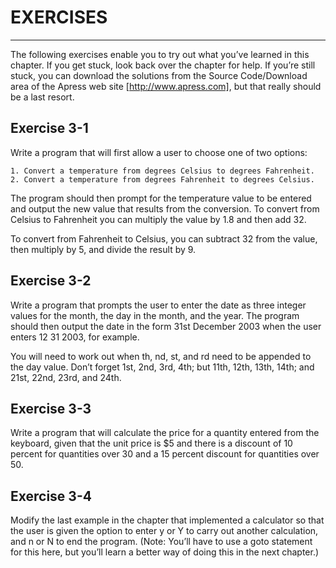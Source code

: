 # EXERCISES

---

The following exercises enable you to try out what you’ve learned in this chapter. If you get stuck, look back
over the chapter for help. If you’re still stuck, you can download the solutions from the Source Code/Download
area of the Apress web site [http://www.apress.com], but that really should be a last resort.

## Exercise 3-1

Write a program that will first allow a user to choose one of two options:

    1. Convert a temperature from degrees Celsius to degrees Fahrenheit.
    2. Convert a temperature from degrees Fahrenheit to degrees Celsius.

The program should then prompt for the temperature value to be entered and output the new value that results
from the conversion. To convert from Celsius to Fahrenheit you can multiply the value by 1.8 and then add 32.

To convert from Fahrenheit to Celsius, you can subtract 32 from the value, then multiply by 5, and divide the
result by 9.

## Exercise 3-2

Write a program that prompts the user to enter the date as three integer
values for the month, the day in the month, and the year. The program should then output
the date in the form 31st December 2003 when the user enters 12 31 2003, for example.

You will need to work out when th, nd, st, and rd need to be appended to the day value. Don’t forget 1st, 2nd, 3rd,
4th; but 11th, 12th, 13th, 14th; and 21st, 22nd, 23rd, and 24th.

## Exercise 3-3

Write a program that will calculate the price for a quantity entered from
the keyboard, given that the unit price is $5 and there is a discount of 10 percent for
quantities over 30 and a 15 percent discount for quantities over 50.

## Exercise 3-4

Modify the last example in the chapter that implemented a calculator so
that the user is given the option to enter y or Y to carry out another calculation, and n or
N to end the program. (Note: You’ll have to use a goto statement for this here, but you’ll
learn a better way of doing this in the next chapter.)
